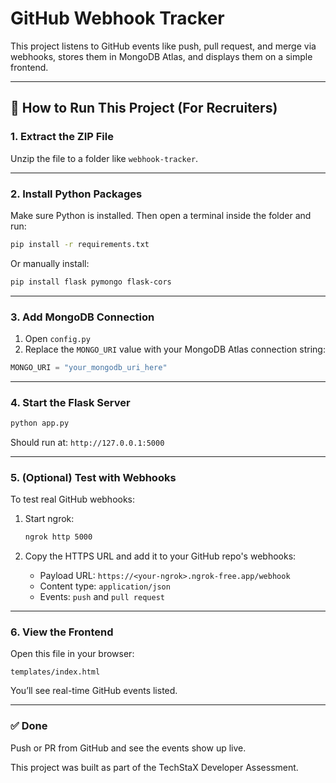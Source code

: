 
# GitHub Webhook Tracker

This project listens to GitHub events like push, pull request, and merge via webhooks,
stores them in MongoDB Atlas, and displays them on a simple frontend.

---


## 🚀 How to Run This Project (For Recruiters)

### 1. Extract the ZIP File

Unzip the file to a folder like `webhook-tracker`.

---

### 2. Install Python Packages

Make sure Python is installed. Then open a terminal inside the folder and run:

```bash
pip install -r requirements.txt
```

Or manually install:

```bash
pip install flask pymongo flask-cors
```

---

### 3. Add MongoDB Connection

1. Open `config.py`
2. Replace the `MONGO_URI` value with your MongoDB Atlas connection string:

```python
MONGO_URI = "your_mongodb_uri_here"
```

---

### 4. Start the Flask Server

```bash
python app.py
```

Should run at: `http://127.0.0.1:5000`

---

### 5. (Optional) Test with Webhooks

To test real GitHub webhooks:

1. Start ngrok:
   ```bash
   ngrok http 5000
   ```

2. Copy the HTTPS URL and add it to your GitHub repo's webhooks:
   - Payload URL: `https://<your-ngrok>.ngrok-free.app/webhook`
   - Content type: `application/json`
   - Events: `push` and `pull request`

---

### 6. View the Frontend

Open this file in your browser:

```
templates/index.html
```

You’ll see real-time GitHub events listed.

---

### ✅ Done

Push or PR from GitHub and see the events show up live.

This project was built as part of the TechStaX Developer Assessment.

